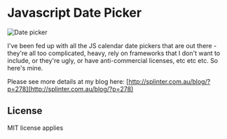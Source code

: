 Javascript Date Picker
======================

![Date picker](http://i.imgur.com/cnkJQ6B.png)


I've been fed up with all the JS calendar date pickers that are out
there - they're all too complicated, heavy, rely on frameworks that
I don't want to include, or they're ugly, or have anti-commercial
licenses, etc etc etc. So here's mine.

Please see more details at my blog here:
[http://splinter.com.au/blog/?p=278](http://splinter.com.au/blog/?p=278)

## License

MIT license applies
